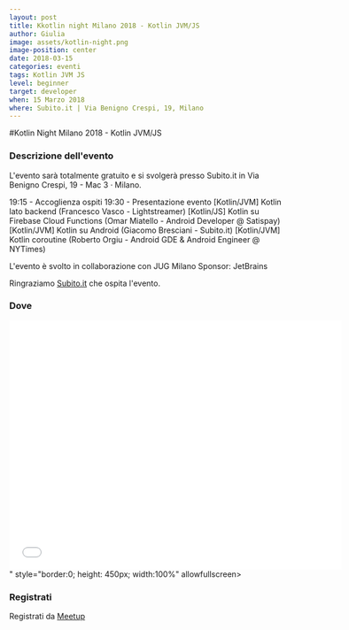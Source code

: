 ```yaml
---
layout: post
title: Kkotlin night Milano 2018 - Kotlin JVM/JS
author: Giulia
image: assets/kotlin-night.png
image-position: center
date: 2018-03-15
categories: eventi
tags: Kotlin JVM JS
level: beginner
target: developer
when: 15 Marzo 2018
where: Subito.it | Via Benigno Crespi, 19, Milano
---
```


#Kotlin Night Milano 2018 - Kotlin JVM/JS

### Descrizione dell'evento

L'evento sarà totalmente gratuito e si svolgerà presso Subito.it in Via Benigno Crespi, 19 - Mac 3 · Milano.

19:15 - Accoglienza ospiti
19:30 - Presentazione evento
[Kotlin/JVM] Kotlin lato backend (Francesco Vasco - Lightstreamer)
[Kotlin/JS] Kotlin su Firebase Cloud Functions (Omar Miatello - Android Developer @ Satispay)
[Kotlin/JVM] Kotlin su Android (Giacomo Bresciani - Subito.it)
[Kotlin/JVM] Kotlin coroutine (Roberto Orgiu - Android GDE & Android Engineer @ NYTimes)

L'evento è svolto in collaborazione con JUG Milano
Sponsor: JetBrains

<p>Ringraziamo <a title="Subito.it" href="https://www.subito.it" target="_blank">Subito.it</a>&nbsp;che ospita l'evento.</p>

### Dove

<iframe src="<iframe src="https://www.google.com/maps/embed?pb=!1m18!1m12!1m3!1d2796.447523561225!2d9.1845223!3d45.501069099999995!2m3!1f0!2f0!3f0!3m2!1i1024!2i768!4f13.1!3m3!1m2!1s0x4786c0d752e6c001%3A0x2f34f02c4b5b6ad1!2sSubito!5e0!3m2!1sit!2sit!4v1518097149996" width="600" height="450" frameborder="0" style="border:0" allowfullscreen></iframe>" style="border:0; height: 450px; width:100%" allowfullscreen></iframe>

### Registrati

<div style="width:100%; text-align:left;">Registrati da <a href="https://www.meetup.com/GDG-Milano/events/247449274">Meetup</a></div>
